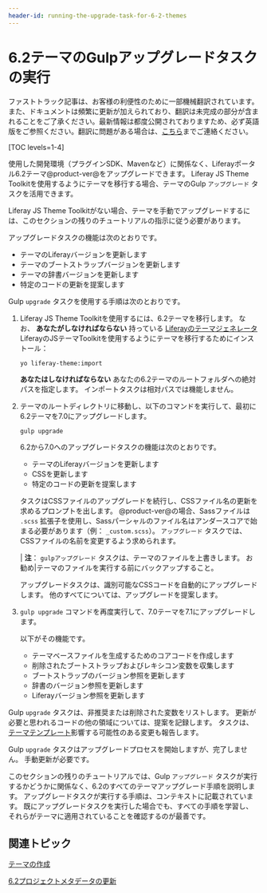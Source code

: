 ```yaml
---
header-id: running-the-upgrade-task-for-6-2-themes
---
```


# 6.2テーマのGulpアップグレードタスクの実行

<p class="alert alert-info"><span class="wysiwyg-color-blue120">ファストトラック記事は、お客様の利便性のために一部機械翻訳されています。また、ドキュメントは頻繁に更新が加えられており、翻訳は未完成の部分が含まれることをご了承ください。最新情報は都度公開されておりますため、必ず英語版をご参照ください。翻訳に問題がある場合は、<a href="mailto:support-content-jp@liferay.com">こちら</a>までご連絡ください。</span></p>

[TOC levels=1-4]

使用した開発環境（プラグインSDK、Mavenなど）に関係なく、Liferayポータル6.2テーマ@product-ver@をアップグレードできます。 Liferay JS Theme Toolkitを使用するようにテーマを移行する場合、テーマのGulp `アップグレード` タスクを活用できます。

Liferay JS Theme Toolkitがない場合、テーマを手動でアップグレードするには、このセクションの残りのチュートリアルの指示に従う必要があります。

アップグレードタスクの機能は次のとおりです。

  - テーマのLiferayバージョンを更新します
  - テーマのブートストラップバージョンを更新します
  - テーマの辞書バージョンを更新します
  - 特定のコードの更新を提案します

Gulp `upgrade` タスクを使用する手順は次のとおりです。

1.  Liferay JS Theme Toolkitを使用するには、6.2テーマを移行します。 なお、 **あなたがしなければならない** 持っている [Liferayのテーマジェネレータ](/docs/7-1/tutorials/-/knowledge_base/t/creating-themes) LiferayのJSテーマToolkitを使用するようにテーマを移行するためにインストール：
   
        yo liferay-theme:import

    **あなたはしなければならない** あなたの6.2テーマのルートフォルダへの絶対パスを指定します。 インポートタスクは相対パスでは機能しません。

2.  テーマのルートディレクトリに移動し、以下のコマンドを実行して、最初に6.2テーマを7.0にアップグレードします。
   
        gulp upgrade

    6.2から7.0へのアップグレードタスクの機能は次のとおりです。

      - テーマのLiferayバージョンを更新します
      - CSSを更新します
      - 特定のコードの更新を提案します

    タスクはCSSファイルのアップグレードを続行し、CSSファイル名の更新を求めるプロンプトを出します。 @product-ver@の場合、Sassファイルは `.scss` 拡張子を使用し、Sassパーシャルのファイル名はアンダースコアで始まる必要があります（例： `_custom.scss`）。 `アップグレード` タスクでは、CSSファイルの名前を変更するよう求められます。

    | **注**： `gulpアップグレード` タスクは、テーマのファイルを上書きします。 お勧め|テーマのファイルを実行する前にバックアップすること。

    アップグレードタスクは、識別可能なCSSコードを自動的にアップグレードします。 他のすべてについては、アップグレードを提案します。

3.  `gulp upgrade` コマンドを再度実行して、7.0テーマを7.1にアップグレードします。

    以下がその機能です。

      - テーマベースファイルを生成するためのコアコードを作成します
      - 削除されたブートストラップおよびレキシコン変数を収集します
      - ブートストラップのバージョン参照を更新します
      - 辞書のバージョン参照を更新します
      - Liferayバージョン参照を更新します

Gulp `upgrade` タスクは、非推奨または削除された変数をリストします。 更新が必要と思われるコードの他の領域については、提案を記録します。 タスクは、 [テーマテンプレート](/docs/7-1/tutorials/-/knowledge_base/t/updating-6-2-theme-templates)影響する可能性のある変更も報告します。

Gulp `upgrade` タスクはアップグレードプロセスを開始しますが、完了しません。 手動更新が必要です。

このセクションの残りのチュートリアルでは、Gulp `アップグレード` タスクが実行するかどうかに関係なく、6.2のすべてのテーマアップグレード手順を説明します。 アップグレードタスクが実行する手順は、コンテキストに記載されています。 既にアップグレードタスクを実行した場合でも、すべての手順を学習し、それらがテーマに適用されていることを確認するのが最善です。

## 関連トピック

[テーマの作成](/docs/7-1/tutorials/-/knowledge_base/t/creating-themes)

[6.2プロジェクトメタデータの更新](/docs/7-1/tutorials/-/knowledge_base/t/updating-6-2-project-metadata)
